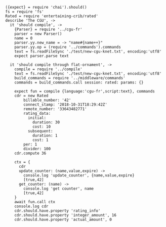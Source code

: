     ({expect} = require 'chai').should()
    fs = require 'fs'
    Rated = require 'entertaining-crib/rated'
    describe 'The CGU', ->
      it 'should compile', ->
        {Parser} = require '../cgu-fr'
        parser = new Parser()
        name = 0
        parser.yy.new_name = -> "name#{name++}"
        parser.yy.op = (require '../commands').commands
        text = fs.readFileSync './test/new-cgu-knet.txt', encoding:'utf8'
        expect parser.parse text

      it 'should compile through flat-ornament', ->
        compile = require '../compile'
        text = fs.readFileSync './test/new-cgu-knet.txt', encoding:'utf8'
        build_commands = require '../middleware/commands'
        commands = build_commands.call session: rated: params: {}

        expect fun = compile {language:'cgu-fr',script:text}, commands
        cdr = new Rated
            billable_number: '42'
            connect_stamp: '2018-10-31T18:29:42Z'
            remote_number: '33643482771'
            rating_data:
              initial:
                duration: 30
                cost: 10
              subsequent:
                duration: 1
                cost: 1
            per: 1
            divider: 100
        cdr.compute 36

        ctx = {
          cdr
          update_counter: (name,value,expire) ->
            console.log 'update_counter', {name,value,expire}
            [true,42]
          get_counter: (name) ->
            console.log 'get counter', name
            [true,42]
        }
        await fun.call ctx
        console.log cdr
        cdr.should.have.property 'rating_info'
        cdr.should.have.property 'integer_amount', 16
        cdr.should.have.property 'actual_amount', 0
